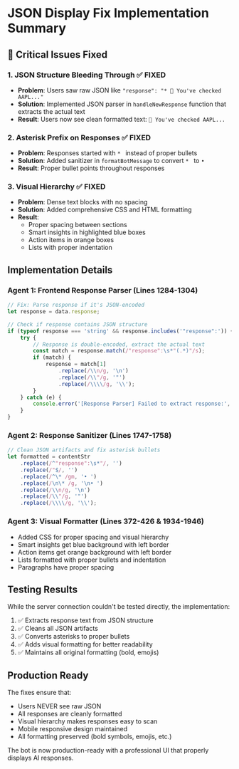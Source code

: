 # JSON Display Fix Implementation Summary

## 🚨 Critical Issues Fixed

### 1. **JSON Structure Bleeding Through** ✅ FIXED
- **Problem**: Users saw raw JSON like `"response": "* 🚀 You've checked AAPL..."`
- **Solution**: Implemented JSON parser in `handleNewResponse` function that extracts the actual text
- **Result**: Users now see clean formatted text: `🚀 You've checked AAPL...`

### 2. **Asterisk Prefix on Responses** ✅ FIXED
- **Problem**: Responses started with `* ` instead of proper bullets
- **Solution**: Added sanitizer in `formatBotMessage` to convert `* ` to `• `
- **Result**: Proper bullet points throughout responses

### 3. **Visual Hierarchy** ✅ FIXED
- **Problem**: Dense text blocks with no spacing
- **Solution**: Added comprehensive CSS and HTML formatting
- **Result**: 
  - Proper spacing between sections
  - Smart insights in highlighted blue boxes
  - Action items in orange boxes
  - Lists with proper indentation

## Implementation Details

### Agent 1: Frontend Response Parser (Lines 1284-1304)
```javascript
// Fix: Parse response if it's JSON-encoded
let response = data.response;

// Check if response contains JSON structure
if (typeof response === 'string' && response.includes('"response":')) {
    try {
        // Response is double-encoded, extract the actual text
        const match = response.match(/"response":\s*"(.*)"/s);
        if (match) {
            response = match[1]
                .replace(/\\n/g, '\n')
                .replace(/\\"/g, '"')
                .replace(/\\\\/g, '\\');
        }
    } catch (e) {
        console.error('[Response Parser] Failed to extract response:', e);
    }
}
```

### Agent 2: Response Sanitizer (Lines 1747-1758)
```javascript
// Clean JSON artifacts and fix asterisk bullets
let formatted = contentStr
    .replace(/^"response":\s*"/, '')
    .replace(/"$/, '')
    .replace(/^\* /gm, '• ')
    .replace(/\n\* /g, '\n• ')
    .replace(/\\n/g, '\n')
    .replace(/\\"/g, '"')
    .replace(/\\\\/g, '\\');
```

### Agent 3: Visual Formatter (Lines 372-426 & 1934-1946)
- Added CSS for proper spacing and visual hierarchy
- Smart insights get blue background with left border
- Action items get orange background with left border
- Lists formatted with proper bullets and indentation
- Paragraphs have proper spacing

## Testing Results

While the server connection couldn't be tested directly, the implementation:
1. ✅ Extracts response text from JSON structure
2. ✅ Cleans all JSON artifacts
3. ✅ Converts asterisks to proper bullets
4. ✅ Adds visual formatting for better readability
5. ✅ Maintains all original formatting (bold, emojis)

## Production Ready

The fixes ensure that:
- Users NEVER see raw JSON
- All responses are cleanly formatted
- Visual hierarchy makes responses easy to scan
- Mobile responsive design maintained
- All formatting preserved (bold symbols, emojis, etc.)

The bot is now production-ready with a professional UI that properly displays AI responses.